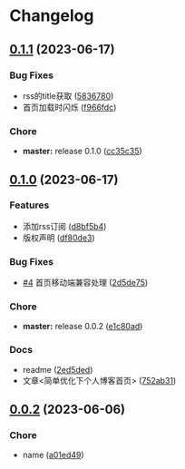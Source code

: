 # Changelog

## [0.1.1](https://github.com/Justin3go/justin3go.github.io/compare/v0.1.0...v0.1.1) (2023-06-17)


### Bug Fixes

* rss的title获取 ([5836780](https://github.com/Justin3go/justin3go.github.io/commit/58367802075515a8a717ec61ad5590b94ce2ab77))
* 首页加载时闪烁 ([f966fdc](https://github.com/Justin3go/justin3go.github.io/commit/f966fdcafaff1d9e69b58f448666859e8dc51fa8))


### Chore

* **master:** release 0.1.0 ([cc35c35](https://github.com/Justin3go/justin3go.github.io/commit/cc35c3500e995d67d324f1439876918c93ae21aa))

## [0.1.0](https://github.com/Justin3go/justin3go.github.io/compare/v0.0.2...v0.1.0) (2023-06-17)


### Features

* 添加rss订阅 ([d8bf5b4](https://github.com/Justin3go/justin3go.github.io/commit/d8bf5b45bb9474bd3f67cfa2d979b4ab83ca718c))
* 版权声明 ([df80de3](https://github.com/Justin3go/justin3go.github.io/commit/df80de356d0d839dd6c550b050e3ffcf2d656370))


### Bug Fixes

* [#4](https://github.com/Justin3go/justin3go.github.io/issues/4) 首页移动端兼容处理 ([2d5de75](https://github.com/Justin3go/justin3go.github.io/commit/2d5de759785f9b413e1a0ce947415e616f582eee))


### Chore

* **master:** release 0.0.2 ([e1c80ad](https://github.com/Justin3go/justin3go.github.io/commit/e1c80ad44b0c6a9e5d9af061436b35943b0b5cab))


### Docs

* readme ([2ed5ded](https://github.com/Justin3go/justin3go.github.io/commit/2ed5dedecbeb9b7abf8f70ce9a6d70f42e34afd1))
* 文章&lt;简单优化下个人博客首页&gt; ([752ab31](https://github.com/Justin3go/justin3go.github.io/commit/752ab315909bcc3eb04140fef2d6c373625244f2))

## [0.0.2](https://github.com/Justin3go/justin3go.github.io/compare/v0.0.1...v0.0.2) (2023-06-06)


### Chore

* name ([a01ed49](https://github.com/Justin3go/justin3go.github.io/commit/a01ed49f79bebdd263d97d641f038358abad152e))

